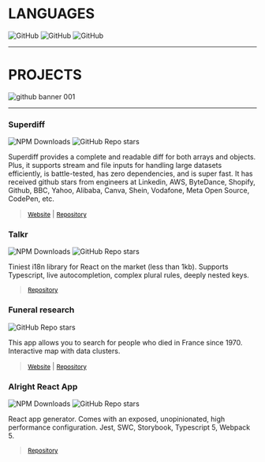 # LANGUAGES
![GitHub](https://img.shields.io/badge/-Javascript-F9F218?logo=javascript&logoColor=black&style=flat)
![GitHub](https://img.shields.io/badge/-Typescript-66DD24?logo=typescript&logoColor=black&style=flat)
![GitHub](https://img.shields.io/badge/-Rust-F59B00?logo=rust&logoColor=black&style=flat)

<hr/>

# PROJECTS

![github banner 001](https://github.com/DoneDeal0/Talkr/assets/43271780/7ead2d8d-93fb-4496-a91f-856d894fa934)

<hr/>

### Superdiff
![NPM Downloads](https://img.shields.io/npm/dy/%40donedeal0%2Fsuperdiff?logo=npm)
![GitHub Repo stars](https://img.shields.io/github/stars/DoneDeal0/superdiff)

Superdiff provides a complete and readable diff for both arrays and objects. Plus, it supports stream and file inputs for handling large datasets efficiently, is battle-tested, has zero dependencies, and is super fast. It has received github stars from engineers at Linkedin, AWS, ByteDance, Shopify, Github, BBC, Yahoo, Alibaba, Canva, Shein, Vodafone, Meta Open Source, CodePen, etc.

> <a style="color: black; text-decoration: underline; font-size: 12px;" href="https://superdiff.gitbook.io/donedeal0-superdiff">Website</a> |
> <a style="color: black; text-decoration: underline; font-size: 12px;" href="https://github.com/DoneDeal0/superdiff">Repository</a>

### Talkr
![NPM Downloads](https://img.shields.io/npm/dy/talkr?logo=npm)
![GitHub Repo stars](https://img.shields.io/github/stars/DoneDeal0/talkr)

Tiniest i18n library for React on the market (less than 1kb). Supports Typescript, live autocompletion, complex plural rules, deeply nested keys.

> <a style="color: black; text-decoration: underline; font-size: 12px;" href="https://github.com/DoneDeal0/Talkr">Repository</a>

### Funeral research
![GitHub Repo stars](https://img.shields.io/github/stars/DoneDeal0/morts-autour-de-vous)

 This app allows you to search for people who died in France since 1970. Interactive map with data clusters.

 > <a style="color: black; text-decoration: underline; font-size: 12px;" href="https://recherche-personnes-decedees.netlify.app/">Website</a> |
 > <a style="color: black; text-decoration: underline; font-size: 12px;" href="https://github.com/DoneDeal0/morts-autour-de-vous">Repository</a>

### Alright React App
![NPM Downloads](https://img.shields.io/npm/dy/alright-react-app?logo=npm)
![GitHub Repo stars](https://img.shields.io/github/stars/DoneDeal0/alright-react-app)

  React app generator. Comes with an exposed, unopinionated, high performance configuration. Jest, SWC, Storybook, Typescript 5, Webpack 5.

  > <a style="color: black; text-decoration: underline; font-size: 12px;" href="https://github.com/DoneDeal0/alright-react-app">Repository</a>
    
